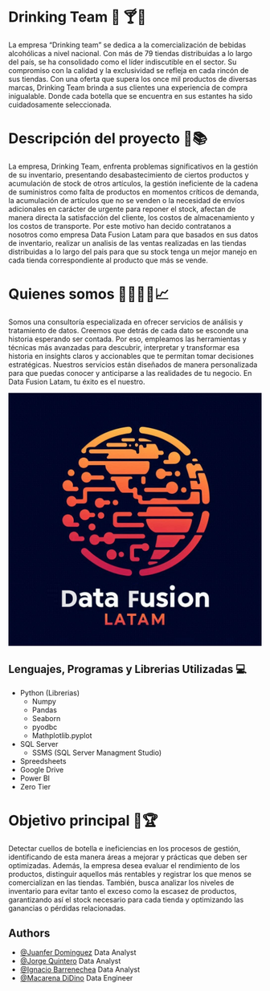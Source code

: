# Drinking Team :champagne: :cocktail::wine_glass:
La empresa “Drinking team” se dedica a la comercialización de bebidas alcohólicas a nivel nacional. Con más de 79 tiendas distribuidas a lo largo del país, se ha consolidado como el líder indiscutible en el sector. Su compromiso con la calidad y la exclusividad se refleja en cada rincón de sus tiendas. Con una oferta que supera los once mil productos de diversas marcas, Drinking Team brinda a sus clientes una experiencia de compra inigualable. Donde cada botella que se encuentra en sus estantes ha sido cuidadosamente seleccionada.


# Descripción del proyecto :bookmark_tabs::books:
La empresa, Drinking Team, enfrenta problemas significativos en la gestión de su inventario, presentando desabastecimiento de ciertos productos y acumulación de stock de otros artículos, la gestión ineficiente de la cadena de suministros como falta de productos en momentos críticos de demanda, la acumulación de artículos que no se venden o la necesidad de envíos adicionales en carácter de urgente para reponer el stock, afectan de manera directa la satisfacción del cliente, los costos de almacenamiento y los costos de transporte. 
Por este motivo han decido contratanos a nosotros como empresa Data Fusion Latam para que basados en sus datos de inventario, realizar un analisis de las ventas realizadas en las tiendas distribuidas a lo largo del pais para que su stock tenga un mejor manejo en cada tienda correspondiente al producto que más se vende. 




# Quienes somos :technologist::woman_technologist::chart_with_upwards_trend:
Somos una consultoría especializada en ofrecer servicios de análisis y tratamiento de datos. 
Creemos que detrás de cada dato se esconde una historia esperando ser contada. Por eso, empleamos las herramientas y técnicas más avanzadas para descubrir, interpretar y transformar esa historia en insights claros y accionables que te permitan tomar decisiones estratégicas. 
Nuestros servicios están diseñados de manera personalizada para que puedas conocer y anticiparse a las realidades de tu negocio. 
En Data Fusion Latam, tu éxito es el nuestro. 


![Logo](https://github.com/jorgelqc/DrikingTeam/blob/main/Fondo%20y%20Logo%20Analistas/Logo%20Analistas.jpeg?raw=true)


## Lenguajes, Programas y Librerias Utilizadas :computer:
- Python (Librerias)
    - Numpy
    - Pandas
    - Seaborn
    - pyodbc
    - Mathplotlib.pyplot
- SQL Server
    - SSMS (SQL Server Managment Studio)
- Spreedsheets
- Google Drive
- Power BI
- Zero Tier


# Objetivo principal :dart::trophy:
Detectar cuellos de botella e ineficiencias en los procesos de gestión, identificando de esta manera áreas a mejorar y prácticas que deben ser optimizadas.
Además, la empresa desea evaluar el rendimiento de los productos, distinguir aquellos más rentables y registrar los que menos se comercializan en las tiendas. 
También, busca analizar los niveles de inventario para evitar tanto el exceso como la escasez de productos, garantizando así el stock necesario para cada tienda y optimizando las ganancias o pérdidas relacionadas. 




## Authors

- [@Juanfer Dominguez](https://github.com/Somnus-py) Data Analyst
- [@Jorge Quintero](https://github.com/jorgelqc) Data Analyst
- [@Ignacio Barrenechea](https://github.com/IgnaBarrenechea) Data Analyst
- [@Macarena DiDino](https://github.com/MacaDiDino) Data Engineer


